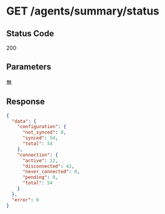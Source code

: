 # GET /agents/summary/status

## Status Code
200

## Parameters
無

## Response
```json
{
  "data": {
    "configuration": {
      "not_synced": 0,
      "synced": 54,
      "total": 54
    },
    "connection": {
      "active": 12,
      "disconnected": 42,
      "never_connected": 0,
      "pending": 0,
      "total": 54
    }
  },
  "error": 0
}
```
